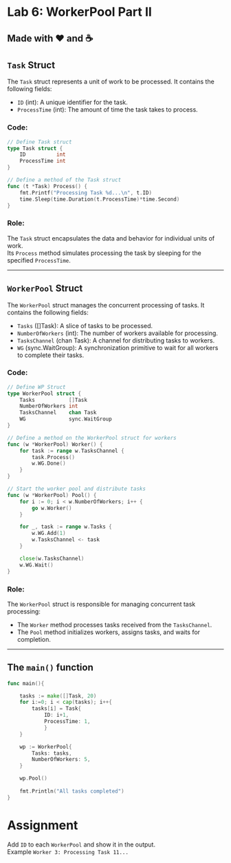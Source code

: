 
# Lab 6: WorkerPool Part II
Made with ❤️ and ☕
---

## `Task` Struct
The `Task` struct represents a unit of work to be processed. It contains the following fields:
- `ID` (int): A unique identifier for the task.
- `ProcessTime` (int): The amount of time the task takes to process.

### Code:
```go
// Define Task struct
type Task struct {
    ID          int
    ProcessTime int
}

// Define a method of the Task struct
func (t *Task) Process() {
    fmt.Printf("Processing Task %d...\n", t.ID)
    time.Sleep(time.Duration(t.ProcessTime)*time.Second)
}
```

### Role:
The `Task` struct encapsulates the data and behavior for individual units of work.  
Its `Process` method simulates processing the task by sleeping for the specified `ProcessTime`.

---

## `WorkerPool` Struct

The `WorkerPool` struct manages the concurrent processing of tasks. It contains the following fields:
- `Tasks` ([]Task): A slice of tasks to be processed.
- `NumberOfWorkers` (int): The number of workers available for processing.
- `TasksChannel` (chan Task): A channel for distributing tasks to workers.
- `WG` (sync.WaitGroup): A synchronization primitive to wait for all workers to complete their tasks.

### Code:
```go
// Define WP Struct
type WorkerPool struct {
    Tasks           []Task
    NumberOfWorkers int
    TasksChannel    chan Task
    WG              sync.WaitGroup
}

// Define a method on the WorkerPool struct for workers
func (w *WorkerPool) Worker() {
    for task := range w.TasksChannel {
        task.Process()
        w.WG.Done()
    }
}

// Start the worker pool and distribute tasks
func (w *WorkerPool) Pool() {
    for i := 0; i < w.NumberOfWorkers; i++ {
        go w.Worker()
    }

    for _, task := range w.Tasks {
        w.WG.Add(1)
        w.TasksChannel <- task
    }

    close(w.TasksChannel)
    w.WG.Wait()
}
```

### Role:
The `WorkerPool` struct is responsible for managing concurrent task processing:
- The `Worker` method processes tasks received from the `TasksChannel`.
- The `Pool` method initializes workers, assigns tasks, and waits for completion.

---


## The `main()` function
```go
func main(){

	tasks := make([]Task, 20)
	for i:=0; i < cap(tasks); i++{
		tasks[i] = Task{
			ID: i+1,
			ProcessTime: 1,
            }
	}

	wp := WorkerPool{
		Tasks: tasks,
		NumberOfWorkers: 5,
	}

	wp.Pool()
    
	fmt.Println("All tasks completed")
}

```
# Assignment
Add `ID` to each `WorkerPool` and show it in the output.  
Example `Worker 3: Processing Task 11...`
